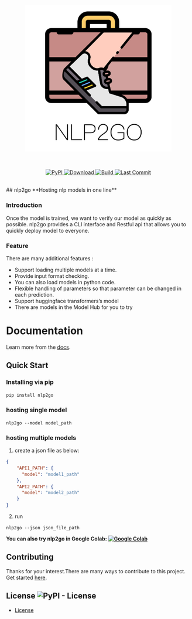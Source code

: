 <p  align="center">
    <br>
    <img src="https://raw.githubusercontent.com/voidful/nlp2go/master/docs/img/nlp2go.png" width="400"/>
    <br>
</p>
<br/>
<p align="center">
    <a href="https://pypi.org/project/nlp2go/">
        <img alt="PyPI" src="https://img.shields.io/pypi/v/nlp2go">
    </a>
    <a href="https://github.com/voidful/nlp2go">
        <img alt="Download" src="https://img.shields.io/pypi/dm/nlp2go">
    </a>
    <a href="https://github.com/voidful/nlp2go">
        <img alt="Build" src="https://img.shields.io/github/workflow/status/voidful/nlp2go/Python package">
    </a>
    <a href="https://github.com/voidful/nlp2go">
        <img alt="Last Commit" src="https://img.shields.io/github/last-commit/voidful/nlp2go">
    </a>
</p>
<br/>
## nlp2go
**Hosting nlp models in one line**  

### Introduction
Once the model is trained, we want to verify our model as quickly as possible.
nlp2go provides a CLI interface and  Restful api that allows you to quickly deploy model to everyone.

### Feature
There are many additional features :
- Support loading multiple models at a time.
- Provide input format checking.
- You can also load models in python code.
- Flexible handling of parameters so that parameter can be changed in each prediction.
- Support huggingface transformers’s model
- There are models in the Model Hub for you to try  

# Documentation
Learn more from the [docs](https://voidful.github.io/nlp2go/).  

## Quick Start

### Installing via pip
```bash
pip install nlp2go
```

### hosting single model
```
nlp2go --model model_path 
```
### hosting multiple models
1. create a json file as below:
```json
{
    "API1_PATH": {
      "model": "model1_path"
    },
    "API2_PATH": {
      "model": "model2_path"
    }
}
```
2. run
```
nlp2go --json json_file_path  
```
**You can also try nlp2go in Google Colab: [![Google Colab](https://colab.research.google.com/assets/colab-badge.svg "nlp2go")](https://colab.research.google.com/drive/1tR_AcBLnzZCGG_dB9_TX-AulhnMu0Eb5?usp=sharing)**


## Contributing
Thanks for your interest.There are many ways to contribute to this project. Get started [here](https://github.com/voidful/nlp2go/blob/master/CONTRIBUTING.md).

## License ![PyPI - License](https://img.shields.io/github/license/voidful/nlp2go)

* [License](https://github.com/voidful/nlp2go/blob/master/LICENSE)
